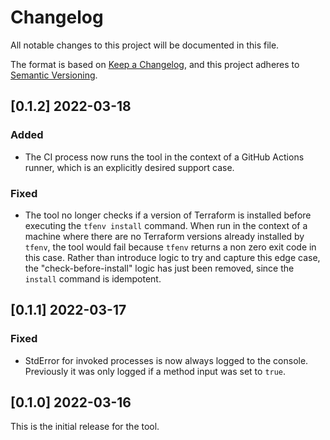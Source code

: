 # Changelog
All notable changes to this project will be documented in this file.

The format is based on [Keep a Changelog](https://keepachangelog.com/en/1.0.0/),
and this project adheres to [Semantic Versioning](https://semver.org/spec/v2.0.0.html).

## [0.1.2] 2022-03-18

### Added
* The CI process now runs the tool in the context of a GitHub Actions runner, which is an explicitly desired support case.

### Fixed
* The tool no longer checks if a version of Terraform is installed before executing the `tfenv install` command.
  When run in the context of a machine where there are no Terraform versions already installed by `tfenv`, the tool 
  would fail because `tfenv` returns a non zero exit code in this case. Rather than introduce logic to try and capture
  this edge case, the "check-before-install" logic has just been removed, since the `install` command is idempotent.
  
## [0.1.1] 2022-03-17

### Fixed
* StdError for invoked processes is now always logged to the console. Previously it was only logged if a method input was set to `true`.

## [0.1.0] 2022-03-16

This is the initial release for the tool.
